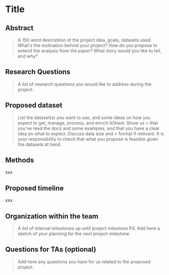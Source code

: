 # Title

## Abstract

> A 150 word description of the project idea, goals, datasets used. What's the motivation behind your project? How do you propose to extend the analysis from the paper? What story would you like to tell, and why? 

## Research Questions

> A list of research questions you would like to address during the project.

## Proposed dataset

> List the dataset(s) you want to use, and some ideas on how you expect to get, manage, process, and enrich it/them. Show us > that you've read the docs and some examples, and that you have a clear idea on what to expect. Discuss data size and > format if relevant. It is your responsibility to check that what you propose is feasible given the datasets at hand.

## Methods

xxx

## Proposed timeline

xxx

## Organization within the team

> A list of internal milestones up until project milestone P4. Add here a sketch of your planning for the next project milestone.

## Questions for TAs (optional)

> Add here any questions you have for us related to the proposed project.
